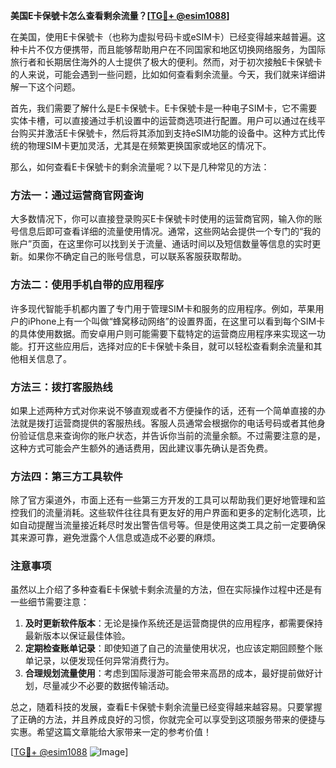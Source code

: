 **美国E卡保號卡怎么查看剩余流量？[[TG💪+ @esim1088](https://t.me/s/esim1088)]**

在美国，使用E卡保號卡（也称为虚拟号码卡或eSIM卡）已经变得越来越普遍。这种卡片不仅方便携带，而且能够帮助用户在不同国家和地区切换网络服务，为国际旅行者和长期居住海外的人士提供了极大的便利。然而，对于初次接触E卡保號卡的人来说，可能会遇到一些问题，比如如何查看剩余流量。今天，我们就来详细讲解一下这个问题。

首先，我们需要了解什么是E卡保號卡。E卡保號卡是一种电子SIM卡，它不需要实体卡槽，可以直接通过手机设置中的运营商选项进行配置。用户可以通过在线平台购买并激活E卡保號卡，然后将其添加到支持eSIM功能的设备中。这种方式比传统的物理SIM卡更加灵活，尤其是在频繁更换国家或地区的情况下。

那么，如何查看E卡保號卡的剩余流量呢？以下是几种常见的方法：

### 方法一：通过运营商官网查询

大多数情况下，你可以直接登录购买E卡保號卡时使用的运营商官网，输入你的账号信息后即可查看详细的流量使用情况。通常，这些网站会提供一个专门的“我的账户”页面，在这里你可以找到关于流量、通话时间以及短信数量等信息的实时更新。如果你不确定自己的账号信息，可以联系客服获取帮助。

### 方法二：使用手机自带的应用程序

许多现代智能手机都内置了专门用于管理SIM卡和服务的应用程序。例如，苹果用户的iPhone上有一个叫做“蜂窝移动网络”的设置界面，在这里可以看到每个SIM卡的具体使用数据。而安卓用户则可能需要下载特定的运营商应用程序来实现这一功能。打开这些应用后，选择对应的E卡保號卡条目，就可以轻松查看剩余流量和其他相关信息了。

### 方法三：拨打客服热线

如果上述两种方式对你来说不够直观或者不方便操作的话，还有一个简单直接的办法就是拨打运营商提供的客服热线。客服人员通常会根据你的电话号码或者其他身份验证信息来查询你的账户状态，并告诉你当前的流量余额。不过需要注意的是，这种方式可能会产生额外的通话费用，因此建议事先确认是否免费。

### 方法四：第三方工具软件

除了官方渠道外，市面上还有一些第三方开发的工具可以帮助我们更好地管理和监控我们的流量消耗。这些软件往往具有更友好的用户界面和更多的定制化选项，比如自动提醒当流量接近耗尽时发出警告信号等。但是使用这类工具之前一定要确保其来源可靠，避免泄露个人信息或造成不必要的麻烦。

### 注意事项

虽然以上介绍了多种查看E卡保號卡剩余流量的方法，但在实际操作过程中还是有一些细节需要注意：

1. **及时更新软件版本**：无论是操作系统还是运营商提供的应用程序，都需要保持最新版本以保证最佳体验。
2. **定期检查账单记录**：即使知道了自己的流量使用状况，也应该定期回顾整个账单记录，以便发现任何异常消费行为。
3. **合理规划流量使用**：考虑到国际漫游可能会带来高昂的成本，最好提前做好计划，尽量减少不必要的数据传输活动。

总之，随着科技的发展，查看E卡保號卡剩余流量已经变得越来越容易。只要掌握了正确的方法，并且养成良好的习惯，你就完全可以享受到这项服务带来的便捷与实惠。希望这篇文章能给大家带来一定的参考价值！

[[TG💪+ @esim1088](https://t.me/s/esim1088) ![Image](https://i.postimg.cc/4NQfJmqS/Snipaste-2025-05-13-00-14-12.png)]